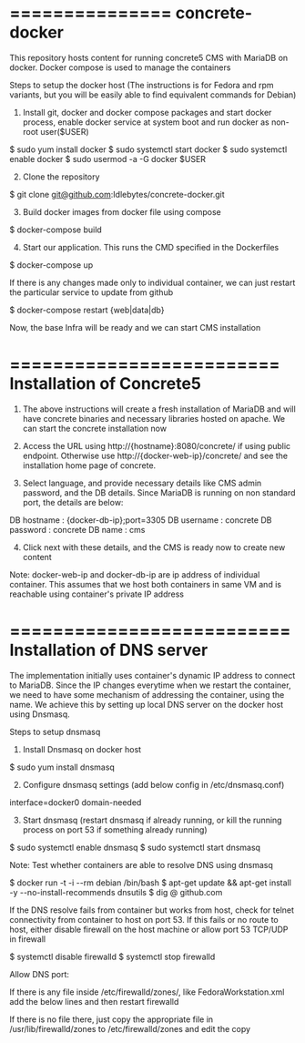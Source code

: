 ===============
concrete-docker
===============


This repository hosts content for running concrete5 CMS with MariaDB on docker. Docker compose is used to manage the containers


Steps to setup the docker host (The instructions is for Fedora and rpm variants, but you will be easily able to find equivalent commands for Debian)

1. Install git, docker and docker compose packages and start docker process, enable docker service at system boot and run docker as non-root user($USER)

$ sudo yum install docker
$ sudo systemctl start docker
$ sudo systemctl enable docker
$ sudo usermod -a -G docker $USER

2. Clone the repository

$ git clone git@github.com:Idlebytes/concrete-docker.git

3. Build docker images from docker file using compose

$ docker-compose build

4. Start our application. This runs the CMD specified in the Dockerfiles

$ docker-compose up


If there is any changes made only to individual container, we can just restart the particular service to update from github

$ docker-compose restart {web|data|db}


Now, the base Infra will be ready and we can start CMS installation


=========================
Installation of Concrete5
=========================

1. The above instructions will create a fresh installation of MariaDB and will have concrete binaries and necessary libraries hosted on apache. We can start the concrete installation now

2. Access the URL using http://{hostname}:8080/concrete/ if using public endpoint. Otherwise use http://{docker-web-ip}/concrete/ and see the installation home page of concrete.

3. Select language, and provide necessary details like CMS admin password, and the DB details. Since MariaDB is running on non standard port, the details are below:

DB hostname : {docker-db-ip};port=3305
DB username : concrete
DB password : concrete
DB name     : cms

4. Click next with these details, and the CMS is ready now to create new content

Note: docker-web-ip and docker-db-ip are ip address of individual container. This assumes that we host both containers in same VM and is reachable using container's private IP address


==========================
Installation of DNS server
==========================

The implementation initially uses container's dynamic IP address to connect to MariaDB. Since the IP changes everytime when we restart the container, we need to have some mechanism of addressing the container, using the name. We achieve this by setting up local DNS server on the docker host using Dnsmasq.

Steps to setup dnsmasq

1. Install Dnsmasq on docker host

$ sudo yum install dnsmasq

2. Configure dnsmasq settings (add below config in /etc/dnsmasq.conf)

interface=docker0
domain-needed

3. Start dnsmasq (restart dnsmasq if already running, or kill the running process on port 53 if something already running)

$ sudo systemctl enable dnsmasq
$ sudo systemctl start dnsmasq

Note: Test whether containers are able to resolve DNS using dnsmasq

$ docker run -t -i --rm debian /bin/bash
$ apt-get update && apt-get install -y --no-install-recommends dnsutils
$ dig @<docker0 IP> github.com

If the DNS resolve fails from container but works from host, check for telnet connectivity from container to host on port 53. If this fails or no route to host, either disable firewall on the host machine or allow port 53 TCP/UDP in firewall

$ systemctl disable firewalld
$ systemctl stop firewalld

Allow DNS port:

If there is any file inside /etc/firewalld/zones/, like FedoraWorkstation.xml add the below lines and then restart firewalld

<port port="53" protocol="tcp"/>
<port port="53" protocol="udp"/>

If there is no file there, just copy the appropriate file in /usr/lib/firewalld/zones to /etc/firewalld/zones and edit the copy
